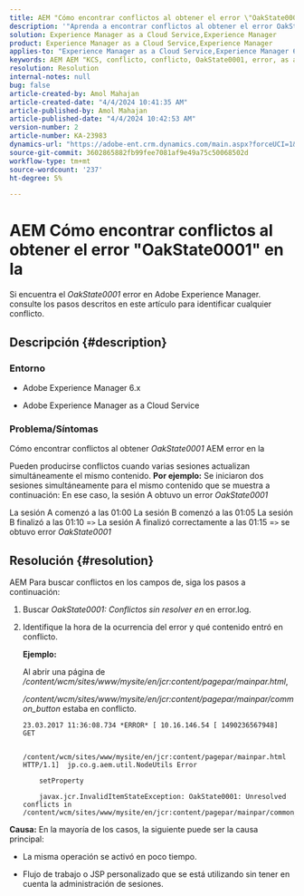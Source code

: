 ```yaml
---
title: AEM "Cómo encontrar conflictos al obtener el error \"OakState0001\" en la"
description: '"Aprenda a encontrar conflictos al obtener el error OakState0001 en Adobe Experience Manager".'
solution: Experience Manager as a Cloud Service,Experience Manager
product: Experience Manager as a Cloud Service,Experience Manager
applies-to: "Experience Manager as a Cloud Service,Experience Manager 6.5"
keywords: AEM AEM "KCS, conflicto, conflicto, OakState0001, error, as a Cloud Service".
resolution: Resolution
internal-notes: null
bug: false
article-created-by: Amol Mahajan
article-created-date: "4/4/2024 10:41:35 AM"
article-published-by: Amol Mahajan
article-published-date: "4/4/2024 10:42:53 AM"
version-number: 2
article-number: KA-23983
dynamics-url: "https://adobe-ent.crm.dynamics.com/main.aspx?forceUCI=1&pagetype=entityrecord&etn=knowledgearticle&id=4af493e6-6ff2-ee11-904c-6045bd006268"
source-git-commit: 3602865882fb99fee7081af9e49a75c50068502d
workflow-type: tm+mt
source-wordcount: '237'
ht-degree: 5%

---
```


# AEM Cómo encontrar conflictos al obtener el error &quot;OakState0001&quot; en la


Si encuentra el *OakState0001* error en Adobe Experience Manager. consulte los pasos descritos en este artículo para identificar cualquier conflicto.

## Descripción {#description}


### <b>Entorno</b>

- Adobe Experience Manager 6.x


- Adobe Experience Manager as a Cloud Service




### <b>Problema/Síntomas</b>

Cómo encontrar conflictos al obtener *OakState0001* AEM error en la

Pueden producirse conflictos cuando varias sesiones actualizan simultáneamente el mismo contenido.
<b>Por ejemplo:</b>
Se iniciaron dos sesiones simultáneamente para el mismo contenido que se muestra a continuación: En ese caso, la sesión A obtuvo un error *OakState0001*

La sesión A comenzó a las 01:00 La sesión B comenzó a las 01:05 La sesión B finalizó a las 01:10 =`>`  La sesión A finalizó correctamente a las 01:15 =`>`  se obtuvo error *OakState0001*


## Resolución {#resolution}


AEM Para buscar conflictos en los campos de, siga los pasos a continuación:

1. Buscar *OakState0001: Conflictos sin resolver en* en error.log.


2. Identifique la hora de la ocurrencia del error y qué contenido entró en conflicto.

   <b>Ejemplo:</b>



   Al abrir una página de */content/wcm/sites/www/mysite/en/jcr:content/pagepar/mainpar.html*,



   */content/wcm/sites/www/mysite/en/jcr:content/pagepar/mainpar/common_button* estaba en conflicto.


   ```
   23.03.2017 11:36:08.734 *ERROR* [ 10.16.146.54 [ 1490236567948]  GET
   
       /content/wcm/sites/www/mysite/en/jcr:content/pagepar/mainpar.html HTTP/1.1]  jp.co.g.aem.util.NodeUtils Error
   
       setProperty
   
       javax.jcr.InvalidItemStateException: OakState0001: Unresolved conflicts in /content/wcm/sites/www/mysite/en/jcr:content/pagepar/mainpar/common_button
   ```



<b>Causa:</b>
En la mayoría de los casos, la siguiente puede ser la causa principal:

- La misma operación se activó en poco tiempo.


- Flujo de trabajo o JSP personalizado que se está utilizando sin tener en cuenta la administración de sesiones.


